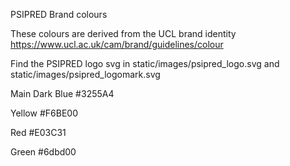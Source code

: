 PSIPRED Brand colours

These colours are derived from the UCL brand identity
https://www.ucl.ac.uk/cam/brand/guidelines/colour

Find the PSIPRED logo svg in static/images/psipred_logo.svg
and
static/images/psipred_logomark.svg

Main Dark Blue
#3255A4

Yellow
#F6BE00

Red
#E03C31

Green
#6dbd00
